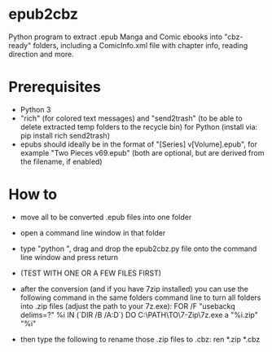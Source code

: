 # epub2cbz
Python program to extract .epub Manga and Comic ebooks into "cbz-ready" folders, including a ComicInfo.xml file with chapter info, reading direction and more.

# Prerequisites
- Python 3
- "rich" (for colored text messages) and "send2trash" (to be able to delete extracted temp folders to the recycle bin) for Python (install via: pip install rich send2trash)
- epubs should ideally be in the format of "[Series] v[Volume].epub", for example "Two Pieces v69.epub" (both are optional, but are derived from the filename, if enabled)

# How to
- move all to be converted .epub files into one folder
- open a command line window in that folder
- type "python ", drag and drop the epub2cbz.py file onto the command line window and press return
- (TEST WITH ONE OR A FEW FILES FIRST)

- after the conversion (and if you have 7zip installed) you can use the following command in the same folders command line to turn all folders into .zip files (adjust the path to your 7z.exe):
  FOR /F "usebackq delims=?" %i IN (\`DIR /B /A:D\`) DO C:\PATH\TO\7-Zip\7z.exe a "%i.zip" "%i"
- then type the following to rename those .zip files to .cbz:
  ren *.zip *.cbz
